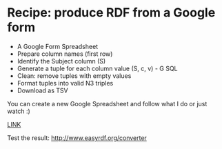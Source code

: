 
# Recipe: produce RDF from a Google form

 - A Google Form Spreadsheet
 - Prepare column names (first row)
 - Identify the Subject column (S)
 - Generate a tuple for each column value (S, c, v) - G SQL
 - Clean: remove tuples with empty values
 - Format tuples into valid N3 triples
 - Download as TSV
 

You can create a new Google Spreadsheet and follow what I do or just watch :)
 
[LINK](https://docs.google.com/spreadsheets/d/1j_LHZIOhkbD61r7fSxuf4017tgbOoL_Z6tLT0oDQz_0)

Test the result: http://www.easyrdf.org/converter
